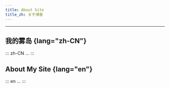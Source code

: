 ```yaml
---
title: About Site
title_zh: 关于博客
---
```

---

## 我的雾岛 {lang="zh-CN"}

::: zh-CN
...
:::

## About My Site {lang="en"}

::: en
...
:::


